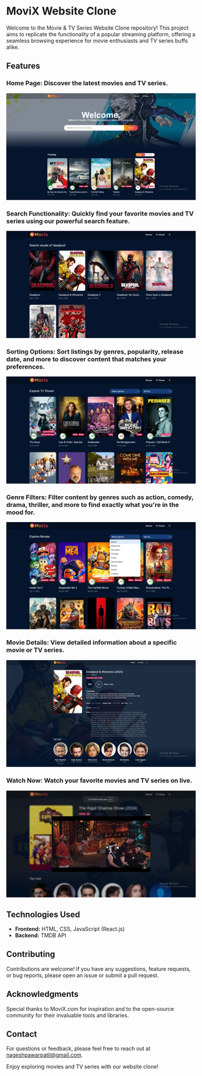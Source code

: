 # MoviX Website Clone

Welcome to the Movie & TV Series Website Clone repository! This project aims to replicate the functionality of a popular streaming platform, offering a seamless browsing experience for movie enthusiasts and TV series buffs alike.

## Features

### **Home Page:** Discover the latest movies and TV series.

<img src="./readmeImages/home.png" alt="Home Page" />

### **Search Functionality:** Quickly find your favorite movies and TV series using our powerful search feature.

<img src="./readmeImages/search.png" alt="Search Page" />

### **Sorting Options:** Sort listings by genres, popularity, release date, and more to discover content that matches your preferences.

  <img src="./readmeImages/filtertv.png" alt="TV Series" />

### **Genre Filters:** Filter content by genres such as action, comedy, drama, thriller, and more to find exactly what you're in the mood for.

  <img src="./readmeImages/filter.png" alt="Movies" />

### **Movie Details:** View detailed information about a specific movie or TV series.

<img src="./readmeImages/details.png" alt="Details" />

### **Watch Now:** Watch your favorite movies and TV series on live.

<img src="./readmeImages/watch.png" alt="Watch Now" />

## Technologies Used

- **Frontend:** HTML, CSS, JavaScript (React.js)
- **Backend:** TMDB API

## Contributing

Contributions are welcome! If you have any suggestions, feature requests, or bug reports, please open an issue or submit a pull request.

## Acknowledgments

Special thanks to MoviX.com for inspiration and to the open-source community for their invaluable tools and libraries.

## Contact

For questions or feedback, please feel free to reach out at [nageshpawarpatil@gmail.com](mailto:nageshpawarpatil@gmail.com).

Enjoy exploring movies and TV series with our website clone!
